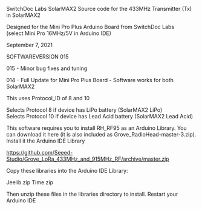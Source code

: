 SwitchDoc Labs SolarMAX2 Source code for the 433MHz Transmitter (Tx) in SolarMAX2

Designed for the Mini Pro Plus Arduino Board from SwitchDoc Labs<BR>
(select Mini Pro 16MHz/5V in Arduino IDE)

September 7, 2021

SOFTWAREVERSION 015 

015 - Minor bug fixes and tuning

014 - Full Update for Mini Pro Plus Board - Software works for both SolarMAX2 



This uses Protocol_ID of 8 and 10

Selects Protocol 8 if device has LiPo battery (SolarMAX2 LiPo)<BR>
Selects Protocol 10 if device has Lead Acid battery (SolarMAX2 Lead Acid)


This software requires you to install RH_RF95 as an Arduino Library.  You can download it here (it is also included as Grove_RadioHead-master-3.zip).  Install it the Arduino IDE Library

https://github.com/Seeed-Studio/Grove_LoRa_433MHz_and_915MHz_RF/archive/master.zip


Copy these libraries into the Arduino IDE Library:

Jeelib.zip
Time.zip

Then unzip these files in the libraries directory to install.  Restart your Arduino IDE

